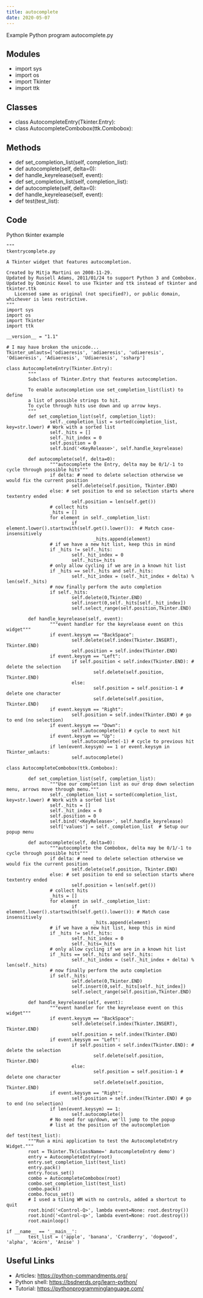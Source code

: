 ```yaml
---
title: autocomplete
date: 2020-05-07
---
```

Example Python program autocomplete.py

## Modules

* import sys
* import os
* import Tkinter
* import ttk

## Classes

* class AutocompleteEntry(Tkinter.Entry):
* class AutocompleteCombobox(ttk.Combobox):

## Methods

* def set_completion_list(self, completion_list):
* def autocomplete(self, delta=0):
* def handle_keyrelease(self, event):
* def set_completion_list(self, completion_list):
* def autocomplete(self, delta=0):
* def handle_keyrelease(self, event):
* def test(test_list):

## Code

Python tkinter example

    """
    tkentrycomplete.py
    
    A Tkinter widget that features autocompletion.
    
    Created by Mitja Martini on 2008-11-29.
    Updated by Russell Adams, 2011/01/24 to support Python 3 and Combobox.
    Updated by Dominic Kexel to use Tkinter and ttk instead of tkinter and tkinter.ttk
       Licensed same as original (not specified?), or public domain, whichever is less restrictive.
    """
    import sys
    import os
    import Tkinter
    import ttk
    
    __version__ = "1.1"
    
    # I may have broken the unicode...
    Tkinter_umlauts=['odiaeresis', 'adiaeresis', 'udiaeresis', 'Odiaeresis', 'Adiaeresis', 'Udiaeresis', 'ssharp']
    
    class AutocompleteEntry(Tkinter.Entry):
            """
            Subclass of Tkinter.Entry that features autocompletion.
    
            To enable autocompletion use set_completion_list(list) to define
            a list of possible strings to hit.
            To cycle through hits use down and up arrow keys.
            """
            def set_completion_list(self, completion_list):
                    self._completion_list = sorted(completion_list, key=str.lower) # Work with a sorted list
                    self._hits = []
                    self._hit_index = 0
                    self.position = 0
                    self.bind('<KeyRelease>', self.handle_keyrelease)
    
            def autocomplete(self, delta=0):
                    """autocomplete the Entry, delta may be 0/1/-1 to cycle through possible hits"""
                    if delta: # need to delete selection otherwise we would fix the current position
                            self.delete(self.position, Tkinter.END)
                    else: # set position to end so selection starts where textentry ended
                            self.position = len(self.get())
                    # collect hits
                    _hits = []
                    for element in self._completion_list:
                            if element.lower().startswith(self.get().lower()):  # Match case-insensitively
                                    _hits.append(element)
                    # if we have a new hit list, keep this in mind
                    if _hits != self._hits:
                            self._hit_index = 0
                            self._hits=_hits
                    # only allow cycling if we are in a known hit list
                    if _hits == self._hits and self._hits:
                            self._hit_index = (self._hit_index + delta) % len(self._hits)
                    # now finally perform the auto completion
                    if self._hits:
                            self.delete(0,Tkinter.END)
                            self.insert(0,self._hits[self._hit_index])
                            self.select_range(self.position,Tkinter.END)
    
            def handle_keyrelease(self, event):
                    """event handler for the keyrelease event on this widget"""
                    if event.keysym == "BackSpace":
                            self.delete(self.index(Tkinter.INSERT), Tkinter.END)
                            self.position = self.index(Tkinter.END)
                    if event.keysym == "Left":
                            if self.position < self.index(Tkinter.END): # delete the selection
                                    self.delete(self.position, Tkinter.END)
                            else:
                                    self.position = self.position-1 # delete one character
                                    self.delete(self.position, Tkinter.END)
                    if event.keysym == "Right":
                            self.position = self.index(Tkinter.END) # go to end (no selection)
                    if event.keysym == "Down":
                            self.autocomplete(1) # cycle to next hit
                    if event.keysym == "Up":
                            self.autocomplete(-1) # cycle to previous hit
                    if len(event.keysym) == 1 or event.keysym in Tkinter_umlauts:
                            self.autocomplete()
    
    class AutocompleteCombobox(ttk.Combobox):
    
            def set_completion_list(self, completion_list):
                    """Use our completion list as our drop down selection menu, arrows move through menu."""
                    self._completion_list = sorted(completion_list, key=str.lower) # Work with a sorted list
                    self._hits = []
                    self._hit_index = 0
                    self.position = 0
                    self.bind('<KeyRelease>', self.handle_keyrelease)
                    self['values'] = self._completion_list  # Setup our popup menu
    
            def autocomplete(self, delta=0):
                    """autocomplete the Combobox, delta may be 0/1/-1 to cycle through possible hits"""
                    if delta: # need to delete selection otherwise we would fix the current position
                            self.delete(self.position, Tkinter.END)
                    else: # set position to end so selection starts where textentry ended
                            self.position = len(self.get())
                    # collect hits
                    _hits = []
                    for element in self._completion_list:
                            if element.lower().startswith(self.get().lower()): # Match case insensitively
                                    _hits.append(element)
                    # if we have a new hit list, keep this in mind
                    if _hits != self._hits:
                            self._hit_index = 0
                            self._hits=_hits
                    # only allow cycling if we are in a known hit list
                    if _hits == self._hits and self._hits:
                            self._hit_index = (self._hit_index + delta) % len(self._hits)
                    # now finally perform the auto completion
                    if self._hits:
                            self.delete(0,Tkinter.END)
                            self.insert(0,self._hits[self._hit_index])
                            self.select_range(self.position,Tkinter.END)
    
            def handle_keyrelease(self, event):
                    """event handler for the keyrelease event on this widget"""
                    if event.keysym == "BackSpace":
                            self.delete(self.index(Tkinter.INSERT), Tkinter.END)
                            self.position = self.index(Tkinter.END)
                    if event.keysym == "Left":
                            if self.position < self.index(Tkinter.END): # delete the selection
                                    self.delete(self.position, Tkinter.END)
                            else:
                                    self.position = self.position-1 # delete one character
                                    self.delete(self.position, Tkinter.END)
                    if event.keysym == "Right":
                            self.position = self.index(Tkinter.END) # go to end (no selection)
                    if len(event.keysym) == 1:
                            self.autocomplete()
                    # No need for up/down, we'll jump to the popup
                    # list at the position of the autocompletion
    
    def test(test_list):
            """Run a mini application to test the AutocompleteEntry Widget."""
            root = Tkinter.Tk(className=' AutocompleteEntry demo')
            entry = AutocompleteEntry(root)
            entry.set_completion_list(test_list)
            entry.pack()
            entry.focus_set()
            combo = AutocompleteCombobox(root)
            combo.set_completion_list(test_list)
            combo.pack()
            combo.focus_set()
            # I used a tiling WM with no controls, added a shortcut to quit
            root.bind('<Control-Q>', lambda event=None: root.destroy())
            root.bind('<Control-q>', lambda event=None: root.destroy())
            root.mainloop()
    
    if __name__ == '__main__':
            test_list = ('apple', 'banana', 'CranBerry', 'dogwood', 'alpha', 'Acorn', 'Anise' )

## Useful Links

- Articles: https://python-commandments.org/
- Python shell: https://bsdnerds.org/learn-python/
- Tutorial: https://pythonprogramminglanguage.com/
